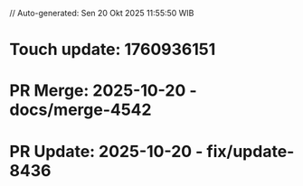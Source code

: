 // Auto-generated: Sen 20 Okt 2025 11:55:50 WIB

# Touch update: 1760936151

# PR Merge: 2025-10-20 - docs/merge-4542

# PR Update: 2025-10-20 - fix/update-8436
